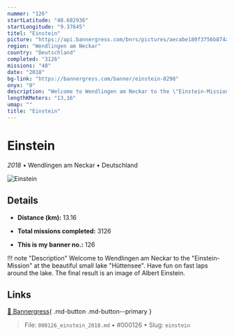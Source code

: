```yaml
---
nummer: "126"
startLatitude: "48.682936"
startLongitude: "9.37645"
titel: "Einstein"
picture: "https://api.bannergress.com/bnrs/pictures/aecabe180f3756b874a65b238f42aad1"
region: "Wendlingen am Neckar"
country: "Deutschland"
completed: "3126"
missions: "48"
date: "2018"
bg-link: "https://bannergress.com/banner/einstein-8298"
onyx: "0"
description: "Welcome to Wendlingen am Neckar to the \"Einstein-Mission\" at the beautiful small lake \"Hüttensee\". Have fun on fast laps around the lake. The final result is an image of Albert Einstein."
lengthKMeters: "13,16"
umap: ""
title: "Einstein"
---
```

# Einstein

*2018* • Wendlingen am Neckar • Deutschland

![Einstein](https://api.bannergress.com/bnrs/pictures/aecabe180f3756b874a65b238f42aad1)

## Details
- **Distance (km):** 13.16

- **Total missions completed:** 3126
- **This is my banner no.:** 126


!!! note "Description"
    Welcome to Wendlingen am Neckar to the "Einstein-Mission" at the beautiful small lake "Hüttensee". Have fun on fast laps around the lake. The final result is an image of Albert Einstein.



## Links
[🔗 Bannergress](https://bannergress.com/banner/einstein-8298){ .md-button .md-button--primary }



> File: `000126_einstein_2018.md` • #000126 • Slug: `einstein`
